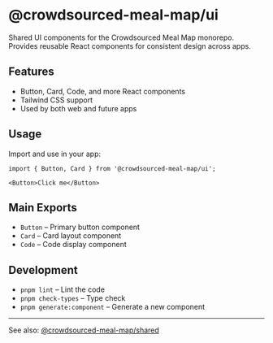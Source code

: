 # @crowdsourced-meal-map/ui

Shared UI components for the Crowdsourced Meal Map monorepo. Provides reusable React components for consistent design across apps.

## Features
- Button, Card, Code, and more React components
- Tailwind CSS support
- Used by both web and future apps

## Usage
Import and use in your app:

```tsx
import { Button, Card } from '@crowdsourced-meal-map/ui';

<Button>Click me</Button>
```

## Main Exports
- `Button` – Primary button component
- `Card` – Card layout component
- `Code` – Code display component

## Development
- `pnpm lint` – Lint the code
- `pnpm check-types` – Type check
- `pnpm generate:component` – Generate a new component

---

See also: [@crowdsourced-meal-map/shared](../shared/README.md) 